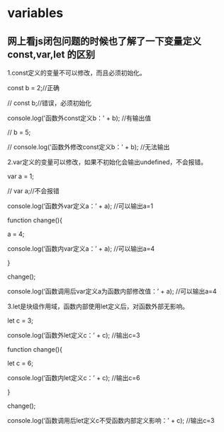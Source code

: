 # variables

<h2>网上看js闭包问题的时候也了解了一下变量定义 const,var,let 的区别</h2>

1.const定义的变量不可以修改，而且必须初始化。

const b = 2;//正确 

// const b;//错误，必须初始化  

console.log('函数外const定义b：' + b);  //有输出值 

// b = 5; 

// console.log('函数外修改const定义b：' + b);  //无法输出

2.var定义的变量可以修改，如果不初始化会输出undefined，不会报错。

var a = 1;

// var a;//不会报错

console.log(‘函数外var定义a：’ + a);  //可以输出a=1

function change(){

a = 4;

console.log(‘函数内var定义a：’ + a);  //可以输出a=4

}

change();

console.log(‘函数调用后var定义a为函数内部修改值：’ + a);  //可以输出a=4

3.let是块级作用域，函数内部使用let定义后，对函数外部无影响。

let c = 3;

console.log(‘函数外let定义c：’ + c);  //输出c=3

function change(){

let c = 6;

console.log(‘函数内let定义c：’ + c);  //输出c=6

}

change();

console.log(‘函数调用后let定义c不受函数内部定义影响：’ + c);  //输出c=3
